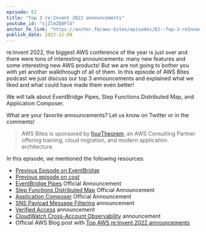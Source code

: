 ```yaml
---
episode: 62
title: "Top 3 re:Invent 2022 announcements"
youtube_id: "sjZlmZQ8FlU"
anchor_fm_link: "https://anchor.fm/aws-bites/episodes/62--Top-3-reInvent-2022-announcements-e1rtucg"
publish_date: 2022-12-09
---
```


re:Invent 2022, the biggest AWS conference of the year is just over and there were tons of interesting announcements: many new features and some interesting new AWS products! But we are not going to bother you with yet another walkthrough of all of them. In this episode of AWS Bites podcast we just discuss our top 3 announcements and explained what we liked and what could have made them even better!

We will talk about EventBridge Pipes, Step Functions Distributed Map, and Application Composer.

What are your favorite announcements? Let us know on Twitter or in the comments!

> AWS Bites is sponsored by [fourTheorem](https://fourtheorem.com/), an AWS Consulting Partner offering training, cloud migration, and modern application architecture.

In this episode, we mentioned the following resources:

- [Previous Episode on EventBridge](https://awsbites.com/23-what-s-the-big-deal-with-eventbridge/)
- [Previous episode on cost](https://awsbites.com/61-how-do-i-control-aws-cost/)
- [EventBridge Pipes](https://aws.amazon.com/blogs/aws/new-create-point-to-point-integrations-between-event-producers-and-consumers-with-amazon-eventbridge-pipes) Official Announcement 
- [Step Functions Distributed Map](https://aws.amazon.com/blogs/aws/step-functions-distributed-map-a-serverless-solution-for-large-scale-parallel-data-processing/) Official Announcement 
- [Application Composer](https://aws.amazon.com/blogs/compute/visualize-and-create-your-serverless-workloads-with-aws-application-composer/) Official Announcement 
- [SNS Payload Message Filtering](https://aws.amazon.com/blogs/compute/visualize-and-create-your-serverless-workloads-with-aws-application-composer/) announcement
- [Verified Access](https://aws.amazon.com/about-aws/whats-new/2022/11/aws-verified-access-preview/) announcement
- [CloudWatch Cross-Account Observability](https://aws.amazon.com/blogs/aws/new-amazon-cloudwatch-cross-account-observability/) announcement
- Official AWS Blog post with [Top AWS re:Invent 2022 announcements](https://aws.amazon.com/blogs/aws/top-announcements-of-aws-reinvent-2022/)
